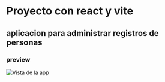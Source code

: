 # Proyecto con react y vite
## aplicacion para administrar registros de personas

### preview
![Vista de la app]()
